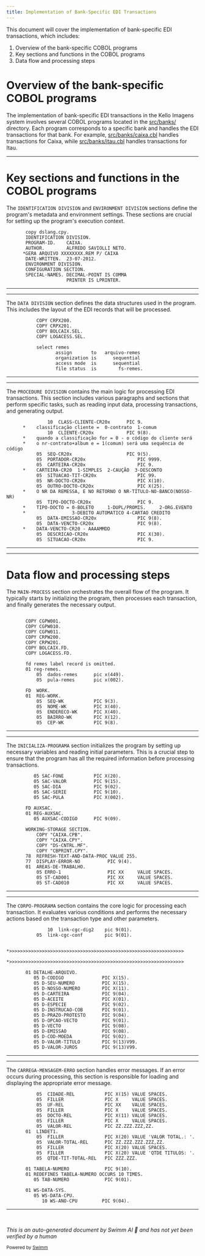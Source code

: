 ```yaml
---
title: Implementation of Bank-Specific EDI Transactions
---
```

This document will cover the implementation of bank-specific EDI transactions, which includes:

1. Overview of the bank-specific COBOL programs
2. Key sections and functions in the COBOL programs
3. Data flow and processing steps

# Overview of the bank-specific COBOL programs

The implementation of bank-specific EDI transactions in the Kello Imagens system involves several COBOL programs located in the <SwmPath>[src/banks/](src/banks/)</SwmPath> directory. Each program corresponds to a specific bank and handles the EDI transactions for that bank. For example, <SwmPath>[src/banks/caixa.cbl](src/banks/caixa.cbl)</SwmPath> handles transactions for Caixa, while <SwmPath>[src/banks/itau.cbl](src/banks/itau.cbl)</SwmPath> handles transactions for Itau.

<SwmSnippet path="/src/banks/caixa.cbl" line="1">

---

# Key sections and functions in the COBOL programs

The <SwmToken path="src/banks/caixa.cbl" pos="2:1:3" line-data="       IDENTIFICATION DIVISION.">`IDENTIFICATION DIVISION`</SwmToken> and <SwmToken path="src/banks/caixa.cbl" pos="7:1:3" line-data="       ENVIRONMENT DIVISION.">`ENVIRONMENT DIVISION`</SwmToken> sections define the program's metadata and environment settings. These sections are crucial for setting up the program's execution context.

```cobol
       copy dslang.cpy.
       IDENTIFICATION DIVISION.
       PROGRAM-ID.    CAIXA.
       AUTHOR.        ALFREDO SAVIOLLI NETO.
      *GERA ARQUIVO XXXXXXXX.REM P/ CAIXA
       DATE-WRITTEN.  23-07-2012.
       ENVIRONMENT DIVISION.
       CONFIGURATION SECTION.
       SPECIAL-NAMES. DECIMAL-POINT IS COMMA
                      PRINTER IS LPRINTER.
```

---

</SwmSnippet>

<SwmSnippet path="/src/banks/caixa.cbl" line="50">

---

The <SwmToken path="src/banks/caixa.cbl" pos="88:1:3" line-data="       DATA DIVISION.">`DATA DIVISION`</SwmToken> section defines the data structures used in the program. This includes the layout of the EDI records that will be processed.

```cobol
           COPY CRPX200.
           COPY CRPX201.
           COPY BOLCAIX.SEL.
           COPY LOGACESS.SEL.

           select remes
                  assign       to   arquivo-remes
                  organization is      sequential
                  access mode  is      sequential
                  file status  is        fs-remes.

```

---

</SwmSnippet>

<SwmSnippet path="/src/banks/caixa.cbl" line="100">

---

The <SwmToken path="src/banks/caixa.cbl" pos="436:1:3" line-data="       PROCEDURE DIVISION USING POP-UP.">`PROCEDURE DIVISION`</SwmToken> contains the main logic for processing EDI transactions. This section includes various paragraphs and sections that perform specific tasks, such as reading input data, processing transactions, and generating output.

```cobol
               10  CLASS-CLIENTE-CR20x      PIC 9.
      *    classificação cliente =  0-contrato  1-comum
               10  CLIENTE-CR20x            PIC 9(8).
      *    quando a classificação for = 0 - o código do cliente será
      *    o nr-contrato+album e = 1(comum) será uma sequência de código
           05  SEQ-CR20x                    PIC 9(5).
           05  PORTADOR-CR20x                   PIC 9999.
           05  CARTEIRA-CR20x                   PIC 9.
      *    CARTEIRA-CR20  1-SIMPLES  2-CAUÇÃO  3-DESCONTO
           05  SITUACAO-TIT-CR20x               PIC 99.
           05  NR-DOCTO-CR20x                   PIC X(10).
           05  OUTRO-DOCTO-CR20x                PIC X(25).
      *    O NR DA REMESSA, E NO RETORNO O NR-TÍTULO-NO-BANCO(NOSSO-NR)
           05  TIPO-DOCTO-CR20x                 PIC 9.
      *    TIPO-DOCTO = 0-BOLETO     1-DUPL/PROMIS.     2-ORG.EVENTO
      *                 3-DEBITO AUTOMATICO 4-CARTAO CREDITO
           05  DATA-EMISSAO-CR20x               PIC 9(8).
           05  DATA-VENCTO-CR20x                PIC 9(8).
      *    DATA-VENCTO-CR20 - AAAAMMDD
           05  DESCRICAO-CR20x                  PIC X(30).
           05  SITUACAO-CR20x                   PIC 9.
```

---

</SwmSnippet>

<SwmSnippet path="/src/banks/caixa.cbl" line="150">

---

# Data flow and processing steps

The <SwmToken path="src/banks/caixa.cbl" pos="438:1:3" line-data="       MAIN-PROCESS SECTION.">`MAIN-PROCESS`</SwmToken> section orchestrates the overall flow of the program. It typically starts by initializing the program, then processes each transaction, and finally generates the necessary output.

```cobol

       COPY CGPW001.
       COPY CGPW010.
       COPY CGPW011.
       COPY CRPW200.
       COPY CRPW201.
       COPY BOLCAIX.FD.
       COPY LOGACESS.FD.

       fd remes label record is omitted.
       01 reg-remes.
           05  dados-remes      pic x(449).
           05  pula-remes       pic x(002).

       FD  WORK.
       01  REG-WORK.
           05  SEQ-WK           PIC 9(3).
           05  NOME-WK          PIC X(40).
           05  ENDERECO-WK      PIC X(40).
           05  BAIRRO-WK        PIC X(12).
           05  CEP-WK           PIC 9(8).
```

---

</SwmSnippet>

<SwmSnippet path="/src/banks/caixa.cbl" line="200">

---

The <SwmToken path="src/banks/caixa.cbl" pos="439:3:5" line-data="           PERFORM INICIALIZA-PROGRAMA.">`INICIALIZA-PROGRAMA`</SwmToken> section initializes the program by setting up necessary variables and reading initial parameters. This is a crucial step to ensure that the program has all the required information before processing transactions.

```cobol
          05 SAC-FONE           PIC X(20).
          05 SAC-VALOR          PIC 9(15).
          05 SAC-DIA            PIC 9(02).
          05 SAC-SERIE          PIC 9(10).
          05 SAC-PULA           PIC X(002).

       FD AUXSAC.
       01 REG-AUXSAC.
          05 AUXSAC-CODIGO      PIC 9(09).

       WORKING-STORAGE SECTION.
           COPY "CAIXA.CPB".
           COPY "CAIXA.CPY".
           COPY "DS-CNTRL.MF".
           COPY "CBPRINT.CPY".
       78  REFRESH-TEXT-AND-DATA-PROC VALUE 255.
       77  DISPLAY-ERROR-NO          PIC 9(4).
       01  AREAS-DE-TRABALHO.
           05 ERRO-1                 PIC XX     VALUE SPACES.
           05 ST-CAD001              PIC XX     VALUE SPACES.
           05 ST-CAD010              PIC XX     VALUE SPACES.
```

---

</SwmSnippet>

<SwmSnippet path="/src/banks/caixa.cbl" line="300">

---

The <SwmToken path="src/banks/caixa.cbl" pos="440:3:5" line-data="           PERFORM CORPO-PROGRAMA UNTIL GS-EXIT-FLG-TRUE.">`CORPO-PROGRAMA`</SwmToken> section contains the core logic for processing each transaction. It evaluates various conditions and performs the necessary actions based on the transaction type and other parameters.

```cobol
               10  link-cgc-dig2    pic 9(01).
           05  link-cgc-conf        pic 9(01).

       *>>>>>>>>>>>>>>>>>>>>>>>>>>>>>>>>>>>>>>>>>>>>>>>>>>>>>>>>>>>>>>>>
       *>>>>>>>>>>>>>>>>>>>>>>>>>>>>>>>>>>>>>>>>>>>>>>>>>>>>>>>>>>>>>>>>

       01 DETALHE-ARQUIVO.
          05 D-CODIGO              PIC X(15).
          05 D-SEU-NUMERO          PIC X(15).
          05 D-NOSSO-NUMERO        PIC X(11).
          05 D-CARTEIRA            PIC 9(04).
          05 D-ACEITE              PIC X(01).
          05 D-ESPECIE             PIC 9(02).
          05 D-INSTRUCAO-COB       PIC 9(01).
          05 D-PRAZO-PROTESTO      PIC 9(04).
          05 D-OPCAO-VECTO         PIC 9(01).
          05 D-VECTO               PIC 9(08).
          05 D-EMISSAO             PIC 9(08).
          05 D-COD-MOEDA           PIC 9(02).
          05 D-VALOR-TITULO        PIC 9(13)V99.
          05 D-VALOR-JUROS         PIC 9(13)V99.
```

---

</SwmSnippet>

<SwmSnippet path="/src/banks/caixa.cbl" line="400">

---

The <SwmToken path="src/banks/caixa.cbl" pos="488:3:7" line-data="              PERFORM CARREGA-MENSAGEM-ERRO.">`CARREGA-MENSAGEM-ERRO`</SwmToken> section handles error messages. If an error occurs during processing, this section is responsible for loading and displaying the appropriate error message.

```cobol
           05  CIDADE-REL           PIC X(15) VALUE SPACES.
           05  FILLER               PIC X     VALUE SPACES.
           05  UF-REL               PIC XX    VALUE SPACES.
           05  FILLER               PIC X     VALUE SPACES.
           05  DOCTO-REL            PIC X(11) VALUE SPACES.
           05  FILLER               PIC X     VALUE SPACES.
           05  VALOR-REL            PIC ZZ.ZZZ.ZZZ,ZZ.
       01  LINDET1.
           05  FILLER               PIC X(20) VALUE 'VALOR TOTAL.: '.
           05  VALOR-TOTAL-REL      PIC ZZ.ZZZ.ZZZ.ZZZ,ZZ.
           05  FILLER               PIC X(20) VALUE SPACES.
           05  FILLER               PIC X(20) VALUE 'QTDE TITULOS: '.
           05  QTDE-TIT-TOTAL-REL   PIC ZZZ.ZZZ.

       01 TABELA-NUMERO             PIC 9(10).
       01 REDEFINES TABELA-NUMERO OCCURS 10 TIMES.
          05 TAB-NUMERO             PIC 9(01).

       01 WS-DATA-SYS.
          05 WS-DATA-CPU.
             10 WS-ANO-CPU         PIC 9(04).
```

---

</SwmSnippet>

&nbsp;

*This is an auto-generated document by Swimm AI 🌊 and has not yet been verified by a human*

<SwmMeta version="3.0.0" repo-id="Z2l0aHViJTNBJTNBa2VsbG8lM0ElM0Fzd2ltbWlv" repo-name="kello"><sup>Powered by [Swimm](/)</sup></SwmMeta>
